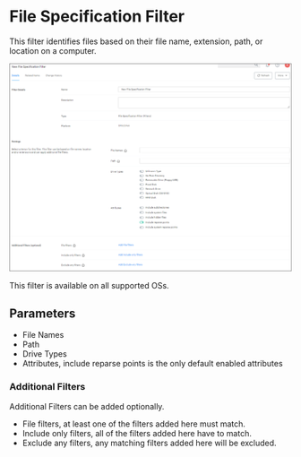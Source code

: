 [title]: # (File Specification)
[tags]: # (filter types, *nix)
[priority]: # (3)
# File Specification Filter

This filter identifies files based on their file name, extension, path, or location on a computer.

![file specification filter](images/file-spec-1.png "Newly created File Specification Filter for Unix/Linux platforms")

This filter is available on all supported OSs.

## Parameters

* File Names
* Path
* Drive Types
* Attributes, include reparse points is the only default enabled attributes

### Additional Filters

Additional Filters can be added optionally.

* File filters, at least one of the filters added here must match.
* Include only filters, all of the filters added here have to match.
* Exclude any filters, any matching filters added here will be excluded.
